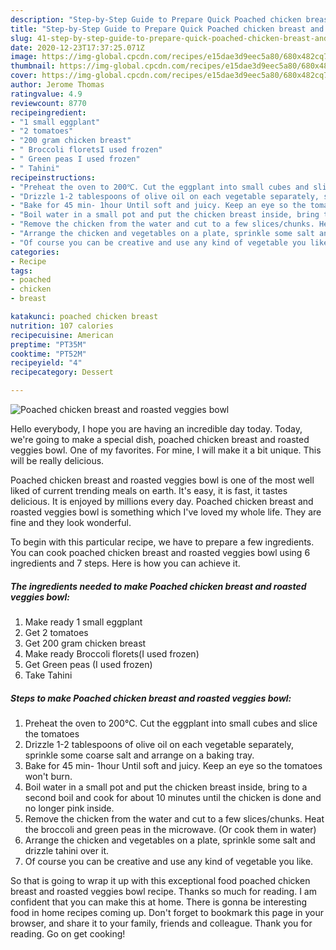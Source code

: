 ```yaml
---
description: "Step-by-Step Guide to Prepare Quick Poached chicken breast and roasted veggies bowl"
title: "Step-by-Step Guide to Prepare Quick Poached chicken breast and roasted veggies bowl"
slug: 41-step-by-step-guide-to-prepare-quick-poached-chicken-breast-and-roasted-veggies-bowl
date: 2020-12-23T17:37:25.071Z
image: https://img-global.cpcdn.com/recipes/e15dae3d9eec5a80/680x482cq70/poached-chicken-breast-and-roasted-veggies-bowl-recipe-main-photo.jpg
thumbnail: https://img-global.cpcdn.com/recipes/e15dae3d9eec5a80/680x482cq70/poached-chicken-breast-and-roasted-veggies-bowl-recipe-main-photo.jpg
cover: https://img-global.cpcdn.com/recipes/e15dae3d9eec5a80/680x482cq70/poached-chicken-breast-and-roasted-veggies-bowl-recipe-main-photo.jpg
author: Jerome Thomas
ratingvalue: 4.9
reviewcount: 8770
recipeingredient:
- "1 small eggplant"
- "2 tomatoes"
- "200 gram chicken breast"
- " Broccoli floretsI used frozen"
- " Green peas I used frozen"
- " Tahini"
recipeinstructions:
- "Preheat the oven to 200℃. Cut the eggplant into small cubes and slice the tomatoes"
- "Drizzle 1-2 tablespoons of olive oil on each vegetable separately, sprinkle some coarse salt and arrange on a baking tray."
- "Bake for 45 min- 1hour Until soft and juicy. Keep an eye so the tomatoes won&#39;t burn."
- "Boil water in a small pot and put the chicken breast inside, bring to a second boil and cook for about 10 minutes until the chicken is done and no longer pink inside."
- "Remove the chicken from the water and cut to a few slices/chunks. Heat the broccoli and green peas in the microwave. (Or cook them in water)"
- "Arrange the chicken and vegetables on a plate, sprinkle some salt and drizzle tahini over it."
- "Of course you can be creative and use any kind of vegetable you like."
categories:
- Recipe
tags:
- poached
- chicken
- breast

katakunci: poached chicken breast 
nutrition: 107 calories
recipecuisine: American
preptime: "PT35M"
cooktime: "PT52M"
recipeyield: "4"
recipecategory: Dessert

---
```



![Poached chicken breast and roasted veggies bowl](https://img-global.cpcdn.com/recipes/e15dae3d9eec5a80/680x482cq70/poached-chicken-breast-and-roasted-veggies-bowl-recipe-main-photo.jpg)

Hello everybody, I hope you are having an incredible day today. Today, we're going to make a special dish, poached chicken breast and roasted veggies bowl. One of my favorites. For mine, I will make it a bit unique. This will be really delicious.



Poached chicken breast and roasted veggies bowl is one of the most well liked of current trending meals on earth. It's easy, it is fast, it tastes delicious. It is enjoyed by millions every day. Poached chicken breast and roasted veggies bowl is something which I've loved my whole life. They are fine and they look wonderful.


To begin with this particular recipe, we have to prepare a few ingredients. You can cook poached chicken breast and roasted veggies bowl using 6 ingredients and 7 steps. Here is how you can achieve it.

<!--inarticleads1-->

##### The ingredients needed to make Poached chicken breast and roasted veggies bowl:

1. Make ready 1 small eggplant
1. Get 2 tomatoes
1. Get 200 gram chicken breast
1. Make ready  Broccoli florets(I used frozen)
1. Get  Green peas (I used frozen)
1. Take  Tahini




<!--inarticleads2-->

##### Steps to make Poached chicken breast and roasted veggies bowl:

1. Preheat the oven to 200℃. Cut the eggplant into small cubes and slice the tomatoes
1. Drizzle 1-2 tablespoons of olive oil on each vegetable separately, sprinkle some coarse salt and arrange on a baking tray.
1. Bake for 45 min- 1hour Until soft and juicy. Keep an eye so the tomatoes won&#39;t burn.
1. Boil water in a small pot and put the chicken breast inside, bring to a second boil and cook for about 10 minutes until the chicken is done and no longer pink inside.
1. Remove the chicken from the water and cut to a few slices/chunks. Heat the broccoli and green peas in the microwave. (Or cook them in water)
1. Arrange the chicken and vegetables on a plate, sprinkle some salt and drizzle tahini over it.
1. Of course you can be creative and use any kind of vegetable you like.




So that is going to wrap it up with this exceptional food poached chicken breast and roasted veggies bowl recipe. Thanks so much for reading. I am confident that you can make this at home. There is gonna be interesting food in home recipes coming up. Don't forget to bookmark this page in your browser, and share it to your family, friends and colleague. Thank you for reading. Go on get cooking!
